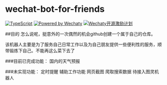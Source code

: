 # wechat-bot-for-friends

[![TypeScript](https://img.shields.io/badge/%3C%2F%3E-TypeScript-blue.svg)](https://www.typescriptlang.org/)
[![Powered by Wechaty](https://img.shields.io/badge/Powered%20By-Wechaty-green.svg)](https://github.com/chatie/wechaty)
[![Wechaty开源激励计划](https://img.shields.io/badge/Wechaty-开源激励计划-green.svg)](https://github.com/juzibot/Welcome/wiki/Everything-about-Wechaty)

##目的
怎么说呢，挺意外的一次偶然的机会github创建一个属于自己的仓库。

该机器人主要是为了服务自己日常工作以及为自己朋友提供一些便利性的服务，顺带锻炼下自己。不能再这么菜下去了

###目前已完成功能：
    国内的天气预报

###未实现功能：
    定时提醒
    辅助工作功能
    网页截图
    爬取搜索数据
    待接入图灵机器人

